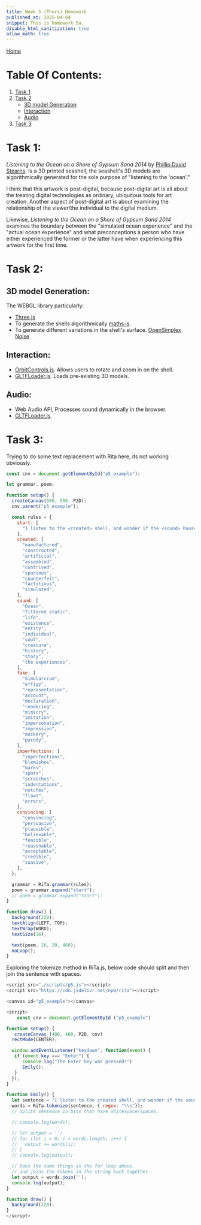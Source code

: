 ```yaml
---
title: Week 5 (Thurs) Homework
published_at: 2025-04-04
snippet: This is homework 5a.
disable_html_sanitization: true
allow_math: true
---
```


[Home](https://cclanchublo6.deno.dev/)

# Table Of Contents:

1. [Task 1](https://cclanchublo6.deno.dev/Tenth-blog-post#task-1)
2. [Task 2](https://cclanchublo6.deno.dev/Tenth-blog-post#task-2)
   - [3D model Generation](https://cclanchublo6.deno.dev/Tenth-blog-post#3d-model-generation)
   - [Interaction](https://cclanchublo6.deno.dev/Tenth-blog-post#interaction)
   - [Audio](https://cclanchublo6.deno.dev/Tenth-blog-post#audio)
3. [Task 3](#)

# Task 1:

_Listening to the Ocean on a Shore of Gypsum Sand 2014_ by [Phillip David Stearns](https://phillipstearns.com/). Is a 3D printed seashell, the seashell's 3D models are algorithmically generated for the sole purpose of "listening to the 'ocean'."

I think that this artwork is post-digital, because post-digital art is all about the treating digital technologies as ordinary, ubiquitous tools for art creation. Another aspect of post-digital art is about examining the relationship of the viewer/the individual to the digital medium.

Likewise, _Listening to the Ocean on a Shore of Gypsum Sand 2014_ examines the boundary between the "simulated ocean experience" and the "actual ocean experience" and what preconceptions a person who have either experienced the former or the latter have when experiencing this artwork for the first time.

# Task 2:

## 3D model Generation:

The WEBGL library particularly:

- [Three.js](https://threejs.org/)
- To generate the shells algorithmically [maths.js](https://mathjs.org/).
- To generate different variations in the shell's surface. [OpenSimplex Noise](https://www.npmjs.com/package/open-simplex-noise)

## Interaction:

- [OrbitControls.js](https://threejs.org/examples/jsm/controls/OrbitControls.js). Allows users to rotate and zoom in on the shell.
- [GLTFLoader.js](https://gist.github.com/bumbeishvili/56e34b4f943392e4fcc474c7d8a3c040). Loads pre-existing 3D models.

## Audio:

- Web Audio API, Processes sound dynamically in the browser.
- [GLTFLoader.js](https://tonejs.github.io/).

# Task 3:

Trying to do some text replacement with Rita here, its not working obviously.

```js
const cnv = document.getElementById("p5_example");

let grammar, poem;

function setup() {
  createCanvas(500, 500, P2D);
  cnv.parent("p5_example");

  const rules = {
    start: [
      "I listen to the <created> shell, and wonder if the <sound> housed within, is a meer <fake> or not? I feel the <imperfections> of the seashells, and wonder if these <imperfections> are <convincing> enough to those who have come before.",
    ],
    created: [
      "manufactured",
      "constructed",
      "artificial",
      "assembled",
      "contrived",
      "spurious",
      "counterfeit",
      "factitious",
      "simulated",
    ],
    sound: [
      "Ocean",
      "filtered static",
      "life",
      "existence",
      "entity",
      "individual",
      "soul",
      "creature",
      "history",
      "story",
      "the experiences",
    ],
    fake: [
      "Simularcrum",
      "effigy",
      "representation",
      "account",
      "declaration",
      "rendering",
      "mimicry",
      "imitation",
      "impersonation",
      "impression",
      "mockery",
      "parody",
    ],
    imperfections: [
      "imperfections",
      "blemishes",
      "marks",
      "spots",
      "scratches",
      "indentations",
      "notches",
      "flaws",
      "errors",
    ],
    convincing: [
      "convincing",
      "persuasive",
      "plausible",
      "believable",
      "feasible",
      "reasonable",
      "acceptable",
      "credible",
      "suasive",
    ],
  };

  grammar = RiTa.grammar(rules);
  poem = grammar.expand("start");
  // poem = grammar.expand("start");
}

function draw() {
  background(220);
  textAlign(LEFT, TOP);
  textWrap(WORD);
  textSize(16);

  text(poem, 20, 20, 460);
  noLoop();
}
```

Exploring the tokenize method in RiTa.js, below code should split and then join the sentence with spaces.

```js
<script src="./scripts/p5.js"></script>
<script src="https://cdn.jsdelivr.net/npm/rita"></script>

<canvas id="p5_example"></canvas>

<script>
    const cnv = document.getElementById ("p5_example")

function setup() {
   createCanvas (400, 400, P2D, cnv)
  rectMode(CENTER);

  window.addEventListener("keydown", function(event) {
   if (event.key === "Enter") {
      console.log("The Enter key was pressed!")
      Emily();
   }
  });
}

function Emily() {
  let sentence = "I listen to the created shell, and wonder if the sound housed within, is a meer fake or not? I feel the imperfections of the seashells, and wonder if these imperfections are convincing enough to those who have come before.";
  words = RiTa.tokenize(sentence, { regex: "\\s"});
  // Splits sentence in bits that have whitespace/spaces.

  // console.log(words);

  // let output = '';
  // for (let i = 0; i < words.length; i++) {
  //   output += words[i];
  // }
  // console.log(output);

  // Does the same things as the for loop above,
  // and joins the tokens in the string back together
  let output = words.join('');
  console.log(output);
}

function draw() {
  background(220);
}
</script>
```

<script src="https://cdn.jsdelivr.net/npm/rita"></script>
<script src="./scripts/p5.js"></script>

<canvas id="p5_example"></canvas>

<script>
    const cnv = document.getElementById ("p5_example")

// let lexie;

function setup() {
   createCanvas (400, 400, P2D, cnv)
  rectMode(CENTER);

  // lexie = new RiLexicon();

  window.addEventListener("keydown", function(event) {
   if (event.key === "Enter") {
      console.log("The Enter key was pressed!")
      Emily();
   }
  });
}

function Emily() {

    let sentence = "I listen to the manufactured shell, And wonder if the ocean within will tell, Is it a mere mimicry or not, A reflection, a story, or a thought? I feel the blemishes on the shore, And wonder if they’re convincing, more, Are these flaws of the sea so true, Or are they just impressions, too? Each mark, each spot, each little flaw, A tale of time, a history raw, The imperfections, so profound, Do they hold the truth we’ve found?";
  words = RiTa.tokenize(sentence, { regex: "\\s"});
  // Splits sentence in bits that have whitespace/spaces.

  console.log(words);
  let pos = RiTa.pos(sentence);
  console.log(pos);

  // let output = '';

   let output = words.join('');
  for (let i = 0; i < words.length; i++) {
    if (pos[i] === 'prp' || pos[i] === 'jj' || pos[i] === 'rb'){
      output += RiTa.randomWord({pos: 'prp'});
      output += RiTa.randomWord({pos: 'jj'});     
      output += RiTa.randomWord({pos: 'rb'});     
    } else {
      output += words[i];
    }
  }
  console.log(output);

  // Does the same things as the for loop above,
  // and joins the tokens in the string back together
  // let output = words.join('');
  // console.log(output);
}

//I listen to the created shell, and wonder if the sound housed within, is a meer fake or not? I feel the imperfections of the seashells, and wonder if these imperfections are convincing enough to those who have come before.

function draw() {
  background(220);
}
</script>
